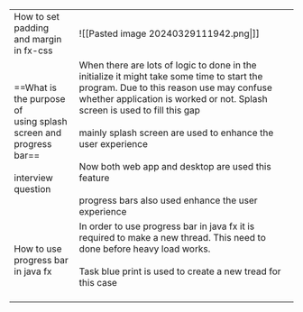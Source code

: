 
|                                                                                               |                                                                                                                                                                                                                                                                                                                                                                                                                |
| --------------------------------------------------------------------------------------------- | -------------------------------------------------------------------------------------------------------------------------------------------------------------------------------------------------------------------------------------------------------------------------------------------------------------------------------------------------------------------------------------------------------------- |
| How to set padding<br>and margin in fx-css                                                    | ![[Pasted image 20240329111942.png\|]]                                                                                                                                                                                                                                                                                                                                                                         |
| ==What is the purpose of <br>using splash screen and progress bar==<br><br>interview question | When there are lots of logic to done in the initialize it might take some time to start the program. Due to this reason use may confuse whether application is worked or not. Splash screen is used to fill this gap<br><br>mainly splash screen are used to enhance the user experience <br><br>Now both web app and desktop are used this feature<br><br>progress bars also used enhance the user experience |
| How to use progress bar in java fx                                                            | In order to use progress bar in java fx it is required to make a new  thread. This need to done before heavy load works.<br><br>Task blue print is used to create a new tread for this case<br><br>                                                                                                                                                                                                            |

